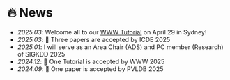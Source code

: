 # 🔥 News
- *2025.03*: Welcome all to our [WWW Tutorial](https://human-mobility.github.io/) on April 29 in Sydney!
- *2025.03*: 🎉 Three papers are accepted by ICDE 2025
- *2025.01*: I will serve as an Area Chair (ADS) and PC member (Research) of SIGKDD 2025
- *2024.12*: 🎉 One Tutorial is accepted by WWW 2025
- *2024.09*: 🎉 One paper is accepted by PVLDB 2025
